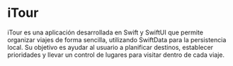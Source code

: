 # iTour
iTour es una aplicación desarrollada en Swift y SwiftUI que permite organizar viajes de forma sencilla, utilizando SwiftData para la persistencia local. Su objetivo es ayudar al usuario a planificar destinos, establecer prioridades y llevar un control de lugares para visitar dentro de cada viaje.
